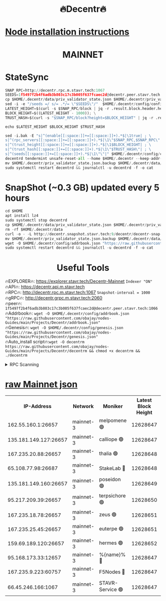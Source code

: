 <h1 align="center"> 🔥Decentr🔥</h1>

[Node installation instructions](https://github.com/obajay/nodes-Guides/tree/main/Projects/Decentr)
=
<h1 align="center"> MAINNET</h1>

# StateSync
```python
SNAP_RPC=http://decentr.rpc.m.stavr.tech:1067
SEEDS=1f5497f2b4f6adb3b803c17c3b005f637fcaec2d@decentr.peer.stavr.tech:1066
cp $HOME/.decentr/data/priv_validator_state.json $HOME/.decentr/priv_validator_state.json.backup
sed -i -e "/seeds =/ s/= .*/= \"$SEEDS\"/"  $HOME/.decentr/config/config.toml
LATEST_HEIGHT=$(curl -s $SNAP_RPC/block | jq -r .result.block.header.height); \
BLOCK_HEIGHT=$((LATEST_HEIGHT - 1000)); \
TRUST_HASH=$(curl -s "$SNAP_RPC/block?height=$BLOCK_HEIGHT" | jq -r .result.block_id.hash)

echo $LATEST_HEIGHT $BLOCK_HEIGHT $TRUST_HASH

sed -i.bak -E "s|^(enable[[:space:]]+=[[:space:]]+).*$|\1true| ; \
s|^(rpc_servers[[:space:]]+=[[:space:]]+).*$|\1\"$SNAP_RPC,$SNAP_RPC\"| ; \
s|^(trust_height[[:space:]]+=[[:space:]]+).*$|\1$BLOCK_HEIGHT| ; \
s|^(trust_hash[[:space:]]+=[[:space:]]+).*$|\1\"$TRUST_HASH\"| ; \
s|^(seeds[[:space:]]+=[[:space:]]+).*$|\1\"\"|" $HOME/.decentr/config/config.toml
decentrd tendermint unsafe-reset-all --home $HOME/.decentr --keep-addr-book
mv $HOME/.decentr/priv_validator_state.json.backup $HOME/.decentr/data/priv_validator_state.json
sudo systemctl restart decentrd && journalctl -u decentrd -f -o cat
```
# SnapShot (~0.3 GB) updated every 5 hours
```python
cd $HOME
apt install lz4
sudo systemctl stop decentrd
cp $HOME/.decentr/data/priv_validator_state.json $HOME/.decentr/priv_validator_state.json.backup
rm -rf $HOME/.decentr/data
curl -o - -L http://decentr.snapshot.stavr.tech:9/decentr/decentr-snap.tar.lz4 | lz4 -c -d - | tar -x -C $HOME/.decentr --strip-components 2
mv $HOME/.decentr/priv_validator_state.json.backup $HOME/.decentr/data/priv_validator_state.json
wget -O $HOME/.decentr/config/addrbook.json "https://raw.githubusercontent.com/obajay/nodes-Guides/main/Projects/Decentr/addrbook.json"
sudo systemctl restart decentrd && journalctl -u decentrd -f -o cat
```

 <h1 align="center"> Useful Tools</h1>

🔥EXPLORER🔥:     https://explorer.stavr.tech/Decentr-Mainnet        `Indexer "ON"` \
🔥API🔥:          https://decentr.api.m.stavr.tech \
🔥RPC🔥:          http://decentr.rpc.m.stavr.tech:1067              `Snapshot-interval = 1000` \
🔥gRPC🔥:         http://decentr.grpc.m.stavr.tech:2060 \
🔥peer🔥:         `1f5497f2b4f6adb3b803c17c3b005f637fcaec2d@decentr.peer.stavr.tech:1066` \
🔥Addrbook🔥:  `wget -O $HOME/.decentr/config/addrbook.json "https://raw.githubusercontent.com/obajay/nodes-Guides/main/Projects/Decentr/addrbook.json"` \
🔥Genesis🔥:  `wget -O $HOME/.decentr/config/genesis.json "https://raw.githubusercontent.com/obajay/nodes-Guides/main/Projects/Decentr/genesis.json"` \
🔥Auto_install script🔥:`wget -O decentrm https://raw.githubusercontent.com/obajay/nodes-Guides/main/Projects/Decentr/decentrm && chmod +x decentrm && ./decentrm`

<details>
<summary>RPC Scanning</summary>

<h2 align="center"> We scan nodes in real time every 4 hours. And we provide the final result of RPC endpoints.
We cannot influence the operation of these nodes in any way. </h2>


```python
If Voting Power is higher than 0 --> then the Node is a validator of the network and may be subject to attack and be a potential threat to the chain.
```
```python
We marked such validators with a red symbol
```

</details>

[raw Mainnet json](https://rpc-check.decentrm.stavr.tech/decentrm/rpc-decentrm-result.json)
=



<table><tr><th>IP-Address</th><th>Network</th><th>Moniker</th><th>Latest Block Height</th><th>Earliest Block Height</th><th>Catching Up</th><th>Tx Index</th><th>Voting Power</th><th>Scan Time</th></tr><tr><td>162.55.160.1:26657</td><td>mainnet-3</td><td>melpomene 🟢</td><td>12628647</td><td>1688950</td><td>False</td><td>on</td><td>0</td><td>2024-01-28T06:00:59.925136381UTC</td></tr><tr><td>135.181.149.127:26657</td><td>mainnet-3</td><td>calliope 🟢</td><td>12628647</td><td>1688950</td><td>False</td><td>on</td><td>0</td><td>2024-01-28T06:01:02.331803867UTC</td></tr><tr><td>167.235.20.88:26657</td><td>mainnet-3</td><td>thalia 🟢</td><td>12628648</td><td>1688950</td><td>False</td><td>on</td><td>0</td><td>2024-01-28T06:01:08.076579091UTC</td></tr><tr><td>65.108.77.98:26687</td><td>mainnet-3</td><td>StakeLab 🔴</td><td>12628648</td><td>1688950</td><td>False</td><td>on</td><td>5409712</td><td>2024-01-28T06:01:08.495730129UTC</td></tr><tr><td>135.181.149.160:26657</td><td>mainnet-3</td><td>poseidon 🟢</td><td>12628649</td><td>1688950</td><td>False</td><td>on</td><td>0</td><td>2024-01-28T06:01:13.349798833UTC</td></tr><tr><td>95.217.209.39:26657</td><td>mainnet-3</td><td>terpsichore 🟢</td><td>12628650</td><td>1688950</td><td>False</td><td>on</td><td>0</td><td>2024-01-28T06:01:19.987058232UTC</td></tr><tr><td>167.235.18.78:26657</td><td>mainnet-3</td><td>zeus 🟢</td><td>12628651</td><td>1688950</td><td>False</td><td>on</td><td>0</td><td>2024-01-28T06:01:24.387899413UTC</td></tr><tr><td>167.235.25.45:26657</td><td>mainnet-3</td><td>euterpe 🟢</td><td>12628651</td><td>1688950</td><td>False</td><td>on</td><td>0</td><td>2024-01-28T06:01:26.659396085UTC</td></tr><tr><td>159.69.189.120:26657</td><td>mainnet-3</td><td>hermes 🟢</td><td>12628652</td><td>1688950</td><td>False</td><td>on</td><td>0</td><td>2024-01-28T06:01:28.975039540UTC</td></tr><tr><td>95.168.173.33:12657</td><td>mainnet-3</td><td>%{name}% 🔴</td><td>12628647</td><td>8964001</td><td>False</td><td>on</td><td>4176608</td><td>2024-01-28T06:01:03.439722053UTC</td></tr><tr><td>167.235.9.223:60757</td><td>mainnet-3</td><td>F5Nodes 🔴</td><td>12628647</td><td>12380001</td><td>False</td><td>off</td><td>562</td><td>2024-01-28T06:01:03.724591670UTC</td></tr><tr><td>66.45.246.166:1067</td><td>mainnet-3</td><td>STAVR-Service 🟢</td><td>12628647</td><td>12624001</td><td>False</td><td>on</td><td>0</td><td>2024-01-28T06:01:02.905448100UTC</td></tr></table>